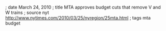 ; date March 24, 2010
; title MTA approves budget cuts that remove V and W trains
; source nyt http://www.nytimes.com/2010/03/25/nyregion/25mta.html
; tags mta budget
